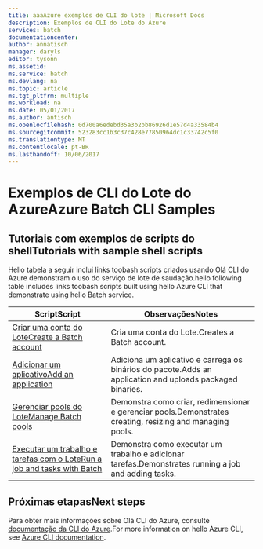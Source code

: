 ```yaml
---
title: aaaAzure exemplos de CLI do lote | Microsoft Docs
description: Exemplos de CLI do Lote do Azure
services: batch
documentationcenter: 
author: annatisch
manager: daryls
editor: tysonn
ms.assetid: 
ms.service: batch
ms.devlang: na
ms.topic: article
ms.tgt_pltfrm: multiple
ms.workload: na
ms.date: 05/01/2017
ms.author: antisch
ms.openlocfilehash: 0d700a6edebd35a3b2bb86926d1e57d4a33584b4
ms.sourcegitcommit: 523283cc1b3c37c428e77850964dc1c33742c5f0
ms.translationtype: MT
ms.contentlocale: pt-BR
ms.lasthandoff: 10/06/2017
---
```

# <a name="azure-batch-cli-samples"></a><span data-ttu-id="6d029-103">Exemplos de CLI do Lote do Azure</span><span class="sxs-lookup"><span data-stu-id="6d029-103">Azure Batch CLI Samples</span></span>

## <a name="tutorials-with-sample-shell-scripts"></a><span data-ttu-id="6d029-104">Tutoriais com exemplos de scripts do shell</span><span class="sxs-lookup"><span data-stu-id="6d029-104">Tutorials with sample shell scripts</span></span>

<span data-ttu-id="6d029-105">Hello tabela a seguir inclui links toobash scripts criados usando Olá CLI do Azure demonstram o uso do serviço de lote de saudação.</span><span class="sxs-lookup"><span data-stu-id="6d029-105">hello following table includes links toobash scripts built using hello Azure CLI that demonstrate using hello Batch service.</span></span>

| <span data-ttu-id="6d029-106">Script</span><span class="sxs-lookup"><span data-stu-id="6d029-106">Script</span></span> | <span data-ttu-id="6d029-107">Observações</span><span class="sxs-lookup"><span data-stu-id="6d029-107">Notes</span></span> |
|---|---|
| [<span data-ttu-id="6d029-108">Criar uma conta do Lote</span><span class="sxs-lookup"><span data-stu-id="6d029-108">Create a Batch account</span></span>](./scripts/batch-cli-sample-create-account.md) | <span data-ttu-id="6d029-109">Cria uma conta do Lote.</span><span class="sxs-lookup"><span data-stu-id="6d029-109">Creates a Batch account.</span></span> |
| [<span data-ttu-id="6d029-110">Adicionar um aplicativo</span><span class="sxs-lookup"><span data-stu-id="6d029-110">Add an application</span></span>](./scripts/batch-cli-sample-add-application.md) | <span data-ttu-id="6d029-111">Adiciona um aplicativo e carrega os binários do pacote.</span><span class="sxs-lookup"><span data-stu-id="6d029-111">Adds an application and uploads packaged binaries.</span></span>|
| [<span data-ttu-id="6d029-112">Gerenciar pools do Lote</span><span class="sxs-lookup"><span data-stu-id="6d029-112">Manage Batch pools</span></span>](./scripts/batch-cli-sample-manage-pool.md) | <span data-ttu-id="6d029-113">Demonstra como criar, redimensionar e gerenciar pools.</span><span class="sxs-lookup"><span data-stu-id="6d029-113">Demonstrates creating, resizing and managing pools.</span></span> |
| [<span data-ttu-id="6d029-114">Executar um trabalho e tarefas com o Lote</span><span class="sxs-lookup"><span data-stu-id="6d029-114">Run a job and tasks with Batch</span></span>](./scripts/batch-cli-sample-run-job.md) | <span data-ttu-id="6d029-115">Demonstra como executar um trabalho e adicionar tarefas.</span><span class="sxs-lookup"><span data-stu-id="6d029-115">Demonstrates running a job and adding tasks.</span></span> |

## <a name="next-steps"></a><span data-ttu-id="6d029-116">Próximas etapas</span><span class="sxs-lookup"><span data-stu-id="6d029-116">Next steps</span></span>

<span data-ttu-id="6d029-117">Para obter mais informações sobre Olá CLI do Azure, consulte [documentação da CLI do Azure](https://docs.microsoft.com/cli/azure/overview).</span><span class="sxs-lookup"><span data-stu-id="6d029-117">For more information on hello Azure CLI, see [Azure CLI documentation](https://docs.microsoft.com/cli/azure/overview).</span></span>
